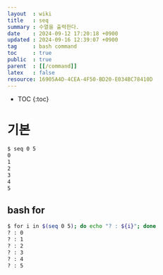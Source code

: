```yaml
---
layout  : wiki
title   : seq
summary : 수열을 출력한다.
date    : 2024-09-12 17:20:18 +0900
updated : 2024-09-16 12:39:07 +0900
tag     : bash command
toc     : true
public  : true
parent  : [[/command]]
latex   : false
resource: 16905A4D-4CEA-4F50-BD20-E034BC78410D
---
```

* TOC
{:toc}

# 기본
```bash
$ seq 0 5
0
1
2
3
4
5
```

## bash for

```bash
$ for i in $(seq 0 5); do echo "? : ${i}"; done
? : 0
? : 1
? : 2
? : 3
? : 4
? : 5
```
